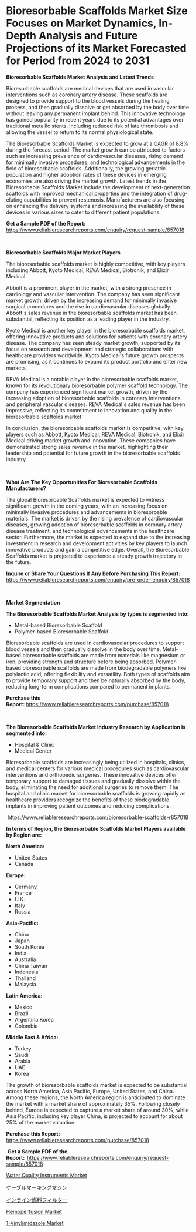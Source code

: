<p><h1>Bioresorbable Scaffolds Market Size Focuses on Market Dynamics, In-Depth Analysis and Future Projections of its Market Forecasted for Period from 2024 to 2031</h1></p><p><strong>Bioresorbable Scaffolds Market Analysis and Latest Trends</strong></p>
<p><p>Bioresorbable scaffolds are medical devices that are used in vascular interventions such as coronary artery disease. These scaffolds are designed to provide support to the blood vessels during the healing process, and then gradually dissolve or get absorbed by the body over time without leaving any permanent implant behind. This innovative technology has gained popularity in recent years due to its potential advantages over traditional metallic stents, including reduced risk of late thrombosis and allowing the vessel to return to its normal physiological state.</p><p>The Bioresorbable Scaffolds Market is expected to grow at a CAGR of 8.8% during the forecast period. The market growth can be attributed to factors such as increasing prevalence of cardiovascular diseases, rising demand for minimally invasive procedures, and technological advancements in the field of bioresorbable scaffolds. Additionally, the growing geriatric population and higher adoption rates of these devices in emerging economies are also driving the market growth. Latest trends in the Bioresorbable Scaffolds Market include the development of next-generation scaffolds with improved mechanical properties and the integration of drug-eluting capabilities to prevent restenosis. Manufacturers are also focusing on enhancing the delivery systems and increasing the availability of these devices in various sizes to cater to different patient populations.</p></p>
<p><strong>Get a Sample PDF of the Report:&nbsp;</strong> <a href="https://www.reliableresearchreports.com/enquiry/request-sample/857018">https://www.reliableresearchreports.com/enquiry/request-sample/857018</a></p>
<p>&nbsp;</p>
<p><strong>Bioresorbable Scaffolds Major Market Players</strong></p>
<p><p>The bioresorbable scaffolds market is highly competitive, with key players including Abbott, Kyoto Medical, REVA Medical, Biotronik, and Elixir Medical. </p><p>Abbott is a prominent player in the market, with a strong presence in cardiology and vascular intervention. The company has seen significant market growth, driven by the increasing demand for minimally invasive surgical procedures and the rise in cardiovascular diseases globally. Abbott's sales revenue in the bioresorbable scaffolds market has been substantial, reflecting its position as a leading player in the industry.</p><p>Kyoto Medical is another key player in the bioresorbable scaffolds market, offering innovative products and solutions for patients with coronary artery disease. The company has seen steady market growth, supported by its focus on research and development and strategic collaborations with healthcare providers worldwide. Kyoto Medical's future growth prospects are promising, as it continues to expand its product portfolio and enter new markets.</p><p>REVA Medical is a notable player in the bioresorbable scaffolds market, known for its revolutionary bioresorbable polymer scaffold technology. The company has experienced significant market growth, driven by the increasing adoption of bioresorbable scaffolds in coronary interventions and peripheral vascular diseases. REVA Medical's sales revenue has been impressive, reflecting its commitment to innovation and quality in the bioresorbable scaffolds market.</p><p>In conclusion, the bioresorbable scaffolds market is competitive, with key players such as Abbott, Kyoto Medical, REVA Medical, Biotronik, and Elixir Medical driving market growth and innovation. These companies have demonstrated strong sales revenue in the market, highlighting their leadership and potential for future growth in the bioresorbable scaffolds industry.</p></p>
<p>&nbsp;</p>
<p><strong>What Are The Key Opportunities For Bioresorbable Scaffolds Manufacturers?</strong></p>
<p><p>The global Bioresorbable Scaffolds market is expected to witness significant growth in the coming years, with an increasing focus on minimally invasive procedures and advancements in bioresorbable materials. The market is driven by the rising prevalence of cardiovascular diseases, growing adoption of bioresorbable scaffolds in coronary artery disease treatment, and technological advancements in the healthcare sector. Furthermore, the market is expected to expand due to the increasing investment in research and development activities by key players to launch innovative products and gain a competitive edge. Overall, the Bioresorbable Scaffolds market is projected to experience a steady growth trajectory in the future.</p></p>
<p><strong>Inquire or Share Your Questions If Any Before Purchasing This Report:</strong> <a href="https://www.reliableresearchreports.com/enquiry/pre-order-enquiry/857018">https://www.reliableresearchreports.com/enquiry/pre-order-enquiry/857018</a></p>
<p>&nbsp;</p>
<p><strong>Market Segmentation</strong></p>
<p><strong>The Bioresorbable Scaffolds Market Analysis by types is segmented into:</strong></p>
<p><ul><li>Metal-based Bioresorbable Scaffold</li><li>Polymer-based Bioresorbable Scaffold</li></ul></p>
<p><p>Bioresorbable scaffolds are used in cardiovascular procedures to support blood vessels and then gradually dissolve in the body over time. Metal-based bioresorbable scaffolds are made from materials like magnesium or iron, providing strength and structure before being absorbed. Polymer-based bioresorbable scaffolds are made from biodegradable polymers like polylactic acid, offering flexibility and versatility. Both types of scaffolds aim to provide temporary support and then be naturally absorbed by the body, reducing long-term complications compared to permanent implants.</p></p>
<p><strong>Purchase this Report:&nbsp;</strong><a href="https://www.reliableresearchreports.com/purchase/857018">https://www.reliableresearchreports.com/purchase/857018</a></p>
<p>&nbsp;</p>
<p><strong>The Bioresorbable Scaffolds Market Industry Research by Application is segmented into:</strong></p>
<p><ul><li>Hospital & Clinic</li><li>Medical Center</li></ul></p>
<p><p>Bioresorbable scaffolds are increasingly being utilized in hospitals, clinics, and medical centers for various medical procedures such as cardiovascular interventions and orthopedic surgeries. These innovative devices offer temporary support to damaged tissues and gradually dissolve within the body, eliminating the need for additional surgeries to remove them. The hospital and clinic market for bioresorbable scaffolds is growing rapidly as healthcare providers recognize the benefits of these biodegradable implants in improving patient outcomes and reducing complications.</p></p>
<p><a href="https://www.reliableresearchreports.com/bioresorbable-scaffolds-r857018">&nbsp;https://www.reliableresearchreports.com/bioresorbable-scaffolds-r857018</a></p>
<p><strong>In terms of Region, the Bioresorbable Scaffolds Market Players available by Region are:</strong></p>
<p>
    <p> <strong> North America: </strong>
        <ul>
            <li>United States</li>
            <li>Canada</li>
        </ul>
        </p> 
    <p> <strong> Europe: </strong>
        <ul>
            <li>Germany</li>
            <li>France</li>
            <li>U.K.</li>
            <li>Italy</li>
            <li>Russia</li>
        </ul>
        </p> 
    <p> <strong> Asia-Pacific: </strong>
        <ul>
            <li>China</li>
            <li>Japan</li>
            <li>South Korea</li>
            <li>India</li>
            <li>Australia</li>
            <li>China Taiwan</li>
            <li>Indonesia</li>
            <li>Thailand</li>
            <li>Malaysia</li>
        </ul>
        </p> 
    <p> <strong> Latin America: </strong>
        <ul>
            <li>Mexico</li>
            <li>Brazil</li>
            <li>Argentina Korea</li>
            <li>Colombia</li>
        </ul>
        </p> 
    <p> <strong> Middle East & Africa: </strong>
        <ul>
            <li>Turkey</li>
            <li>Saudi</li>
            <li>Arabia</li>
            <li>UAE</li>
            <li>Korea</li>
        </ul>
    </p>
    </p>
<p><p>The growth of bioresorbable scaffolds market is expected to be substantial across North America, Asia Pacific, Europe, United States, and China. Among these regions, the North America region is anticipated to dominate the market with a market share of approximately 35%. Following closely behind, Europe is expected to capture a market share of around 30%, while Asia Pacific, including key player China, is projected to account for about 25% of the market valuation.</p></p>
<p><strong>Purchase this Report: </strong><a href="https://www.reliableresearchreports.com/purchase/857018">https://www.reliableresearchreports.com/purchase/857018</a></p>
<p>&nbsp;<strong>Get a Sample PDF of the Report:&nbsp;&nbsp;</strong><a href="https://www.reliableresearchreports.com/enquiry/request-sample/857018">https://www.reliableresearchreports.com/enquiry/request-sample/857018</a></p>
<p><strong></strong></p>
<p><p><a href="https://view.publitas.com/reportprime-1/water-quality-instruments-market-focuses-on-market-share-size-and-projected-forecast-till-2031/">Water Quality Instruments Market</a></p><p><a href="https://github.com/nemesis2824/Market-Research-Report-List-1/blob/main/285092648619.md">ケーブルマーキングマシン</a></p><p><a href="https://github.com/pepo3k/Market-Research-Report-List-1/blob/main/461997648618.md">インライン燃料フィルター</a></p><p><a href="https://github.com/gracielawharr/Market-Research-Report-List-1/blob/main/hemoperfusion-market.md">Hemoperfusion Market</a></p><p><a href="https://sudsy-motorcycle-bbc.notion.site/1-Vinylimidazole-Market-Share-Evolution-and-Market-Growth-Trends-2024-2031-b577ef54c6784b25806b44f556d8e337">1-Vinylimidazole Market</a></p></p>
